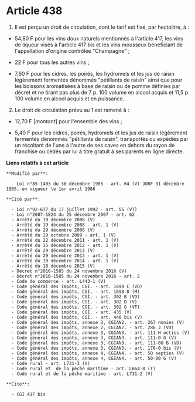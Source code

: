# Article 438

1. Il est perçu un droit de circulation, dont le tarif est fixé, par hectolitre, à :

- 54,80 F pour les vins doux naturels mentionnés à l'article 417, les vins de liqueur visés à l'article 417 bis et les vins
mousseux bénéficiant de l'appellation d'origine contrôlée "Champagne" ;

- 22 F pour tous les autres vins ;

- 7,60 F pour les cidres, les poirés, les hydromels et les jus de raisin légèrement fermentés dénommés "pétillants de raisin"
ainsi que pour les boissons aromatisées à base de raisin ou de pomme définies par décret et ne tirant pas plus de 7 p. 100
volume en alcool acquis et 11,5 p. 100 volume en alcool acquis et en puissance.

2. Le droit de circulation prévu au 1 est ramené à :

- 12,70 F [*montant*] pour l'ensemble des vins ;

- 5,40 F pour les cidres, poirés, hydromels et les jus de raisin légèrement fermentés dénommés "pétillants de raisin",
transportés ou expédiés par un récoltant de l'une à l'autre de ses caves en dehors du rayon de franchise ou cédés par lui à
titre gratuit à ses parents en ligne directe.

**Liens relatifs à cet article**

	**Modifié par**:

	  - Loi n°85-1403 du 30 décembre 1985 - art. 64 (V) JORF 31 décembre 1985, en vigueur le 1er avril 1986

	**Cité par**:

	  - Loi n°92-677 du 17 juillet 1992 - art. 55 (VT)
	  - Loi n°2007-1824 du 25 décembre 2007 - art. 62
	  - Arrêté du 19 décembre 2008 (V)
	  - Arrêté du 19 décembre 2008 - art. 1 (V)
	  - Arrêté du 29 décembre 2008 (V)
	  - Arrêté du 19 octobre 2009 - art. 1 (V)
	  - Arrêté du 22 décembre 2011 - art. 1 (V)
	  - Arrêté du 15 décembre 2012 - art. 1 (V)
	  - Arrêté du 29 décembre 2013 (V)
	  - Arrêté du 29 décembre 2013 - art. 1 (V)
	  - Arrêté du 19 décembre 2014 - art. 1 (V)
	  - Arrêté du 18 décembre 2015 (V)
	  - Décret n°2016-1585 du 24 novembre 2016 (V)
	  - Décret n°2016-1585 du 24 novembre 2016 - art. 2
	  - Code de commerce - art. L443-1 (V)
	  - Code général des impôts, CGI. - art. 1698 C (VD)
	  - Code général des impôts, CGI. - art. 1698 D (M)
	  - Code général des impôts, CGI. - art. 302 B (VD)
	  - Code général des impôts, CGI. - art. 302 D (V)
	  - Code général des impôts, CGI. - art. 302 G (VT)
	  - Code général des impôts, CGI. - art. 435 (V)
	  - Code général des impôts, CGI. - art. 440 bis (V)
	  - Code général des impôts, annexe 2, CGIAN2. - art. 267 nonies (V)
	  - Code général des impôts, annexe 2, CGIAN2. - art. 286 J (VD)
	  - Code général des impôts, annexe 3, CGIAN3. - art. 111 H octies (V)
	  - Code général des impôts, annexe 3, CGIAN3. - art. 111-0 G (V)
	  - Code général des impôts, annexe 3, CGIAN3. - art. 111-00 B (VD)
	  - Code général des impôts, annexe 3, CGIAN3. - art. 178-0 bis (V)
	  - Code général des impôts, annexe 4, CGIAN4. - art. 50 septies (V)
	  - Code général des impôts, annexe 4, CGIAN4. - art. 50-00 G (V)
	  - Code rural - art. L731-3 (V)
	  - Code rural et  de la pêche maritime - art. L664-8 (T)
	  - Code rural et de la pêche maritime - art. L731-2 (V)

	**Cite**:

	  - CGI 417 bis
